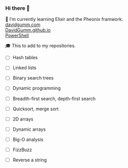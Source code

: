 ### Hi there 👋

🌱 I’m currently learning Elixir and the Pheonix framwork.  
[davidgumm.com](https://www.davidgumm.com/)  
[DavidGumm.github.io](https://github.com/DavidGumm/DavidGumm.github.io)  
[PowerShell](https://github.com/DavidGumm/PowerShell)  

🎓 This to add to my repositories.
- [ ] Hash tables
- [ ] Linked lists
- [ ] Binary search trees
- [ ] Dynamic programming
- [ ] Breadth-first search, depth-first search
- [ ] Quicksort, merge sort
- [ ] 2D arrays
- [ ] Dynamic arrays
- [ ] Big-O analysis
- [ ] FizzBuzz
- [ ] Reverse a string


<!--
**DavidGumm/DavidGumm** is a ✨ _special_ ✨ repository because its `README.md` (this file) appears on your GitHub profile.

Here are some ideas to get you started:

- 🔭 I’m currently working on ...
- 🌱 I’m currently learning ...
- 👯 I’m looking to collaborate on ...
- 🤔 I’m looking for help with ...
- 💬 Ask me about ...
- 📫 How to reach me: ...
- 😄 Pronouns: ...
- ⚡ Fun fact: ...
-->
